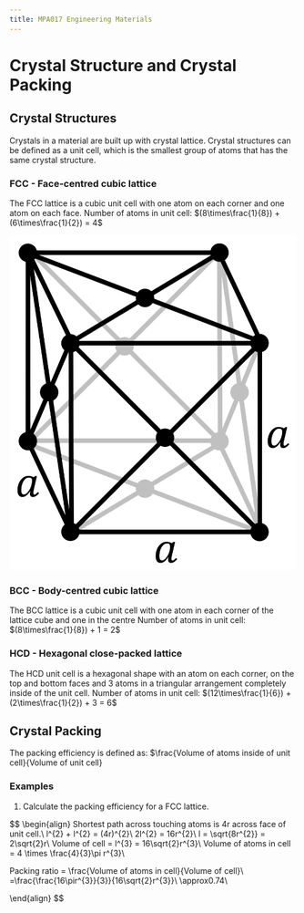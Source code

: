 ```yaml
---
title: MPA017 Engineering Materials
---
```


# Crystal Structure and Crystal Packing
## Crystal Structures

Crystals in a material are built up with crystal lattice. Crystal structures can be defined as a unit cell, which is the smallest group of atoms that has the same crystal structure.

### FCC - Face-centred cubic lattice

The FCC lattice is a cubic unit cell with one atom on each corner and one atom on each face.
Number of atoms in unit cell: $(8\times\frac{1}{8}) + (6\times\frac{1}{2}) = 4$

![](fcc-lattice.png?resize=300,300)

### BCC - Body-centred cubic lattice

The BCC lattice is a cubic unit cell with one atom in each corner of the lattice cube and one in the centre
Number of atoms in unit cell: $(8\times\frac{1}{8}) + 1 = 2$

### HCD - Hexagonal close-packed lattice

The HCD unit cell is a hexagonal shape with an atom on each corner, on the top and bottom faces and 3 atoms in a triangular arrangement completely inside of the unit cell.
Number of atoms in unit cell: $(12\times\frac{1}{6}) + (2\times\frac{1}{2}) + 3 = 6$

## Crystal Packing

The packing efficiency is defined as: $\frac{Volume of atoms inside of unit cell}{Volume of unit cell}

### Examples

1. Calculate the packing efficiency for a FCC lattice.

$$
\begin{align}
Shortest path across touching atoms is 4r across face of unit cell.\\
l^{2} + l^{2} = (4r)^{2}\\
2l^{2} = 16r^{2}\\
l = \sqrt{8r^{2}} = 2\sqrt{2}r\\
Volume of cell = l^{3} = 16\sqrt{2}r^{3}\\
Volume of atoms in cell = 4 \times \frac{4}{3}\pi r^{3}\\

Packing ratio = \frac{Volume of atoms in cell}{Volume of cell}\\
=\frac{\frac{16\pir^{3}}{3}}{16\sqrt{2}r^{3}}\\
\approx0.74\\

\end{align}
$$